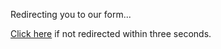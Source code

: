 Redirecting you to our form...

[Click here](https://docs.google.com/forms/d/e/1FAIpQLSfSgY0YED9MnwSRzcY_FhH4c1jWQTb1aVgkLRyxF6dXUPbhwQ/viewform?usp=sf_link) if not redirected within three seconds.

<meta http-equiv = "refresh" content = "3; url = https://docs.google.com/forms/d/e/1FAIpQLSfSgY0YED9MnwSRzcY_FhH4c1jWQTb1aVgkLRyxF6dXUPbhwQ/viewform?usp=sf_link" />
